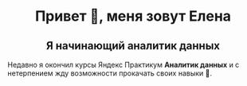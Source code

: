 
<h1 align="center">Привет 👋, меня зовут Елена</h1>
<h2 align="center">Я начинающий аналитик данных</h2>

Недавно я окончил курсы Яндекс Практикум **Аналитик данных** и с  нетерпением  жду возможности прокачать своих навыки &#128170;.